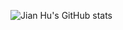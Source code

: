 ![Jian Hu's GitHub stats](https://github-readme-stats.vercel.app/api?username=hijkzzz&show_icons=true)

<!-- [![Top Langs](https://github-readme-stats.vercel.app/api/top-langs/?username=hijkzzz)](https://github.com/anuraghazra/github-readme-stats)

**hijkzzz/hijkzzz** is a ✨ _special_ ✨ repository because its `README.md` (this file) appears on your GitHub profile.

Here are some ideas to get you started:

- 🔭 I’m currently working on ...
- 🔭 I’m currently working on ...
- 🌱 I’m currently learning ...
- 👯 I’m looking to collaborate on ...
- 🤔 I’m looking for help with ...
- 💬 Ask me about ...
- 📫 How to reach me: ...
- 😄 Pronouns: ...
- ⚡ Fun fact: ...
-->

